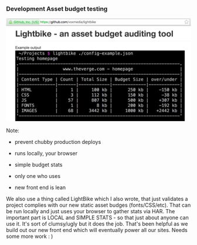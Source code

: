 ### Development Asset budget testing

<img src="resources/images/testing/lightbike.png">

Note:

- prevent chubby production deploys

- runs locally, your browser
- simple budget stats
- only one who uses
- new front end is lean

We also use a thing called LightBike which I also wrote, that just validates a project complies with our new static asset budges (fonts/CSS/etc). That can be run locally and just uses your browser to gather stats via HAR. The important part is LOCAL and SIMPLE STATS - so that just about anyone can use it. It's sort of clumsy/ugly but it does the job. That's been helpful as we build out our new front end which will eventually power all our sites. Needs some more work : )